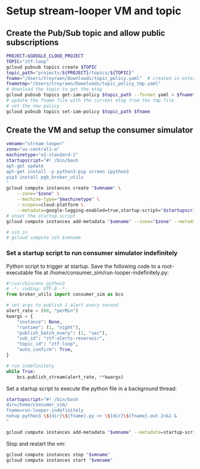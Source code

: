 # Setup stream-looper VM and topic

## Create the Pub/Sub topic and allow public subscriptions

```bash
PROJECT=$GOOGLE_CLOUD_PROJECT
TOPIC="ztf-loop"
gcloud pubsub topics create $TOPIC
topic_path="projects/${PROJECT}/topics/${TOPIC}"
fname="/Users/troyraen/Downloads/topic_policy.yaml"  # created in external-connection.md
fnametmp="/Users/troyraen/Downloads/topic_policy_tmp.yaml"
# download the topic to get the etag
gcloud pubsub topics get-iam-policy $topic_path --format yaml > $fnametmp
# update the fname file with the current etag from the tmp file
# set the new policy
gcloud pubsub topics set-iam-policy $topic_path $fname
```

## Create the VM and setup the consumer simulator

```bash
vmname="stream-looper"
zone="us-central1-a"
machinetype="e2-standard-2"
startupscript="#! /bin/bash
apt-get update
apt-get install -y python3-pip screen ipython3
pip3 install pgb_broker_utils
"
gcloud compute instances create "$vmname" \
    --zone="$zone" \
    --machine-type="$machinetype" \
    --scopes=cloud-platform \
    --metadata=google-logging-enabled=true,startup-script="$startupscript"
# unset the startup script
gcloud compute instances add-metadata "$vmname" --zone="$zone" --metadata=startup-script=""

# ssh in
# gcloud compute ssh $vmname
```

### Set a startup script to run consumer simulator indefinitely

Python script to trigger at startup. Save the following code to a root-executable file
at /home/consumer_sim/run-looper-indefinitely.py:

```python
#!/usr/bin/env python3
# -*- coding: UTF-8 -*-
from broker_utils import consumer_sim as bcs

# set args to publish 1 alert every second
alert_rate = (60, "perMin")
kwargs = {
    "instance": None,
    "runtime": (1, "night"),
    "publish_batch_every": (1, "sec"),
    "sub_id": "ztf-alerts-reservoir",
    "topic_id": "ztf-loop",
    "auto_confirm": True,
}

# run indefinitely
while True:
    bcs.publish_stream(alert_rate, **kwargs)
```

Set a startup script to execute the python file in a background thread:

```bash
startupscript="#! /bin/bash
dir=/home/consumer_sim/
fname=run-looper-indefinitely
nohup python3 \${dir}\${fname}.py >> \${dir}\${fname}.out 2>&1 &
"

gcloud compute instances add-metadata "$vmname" --metadata=startup-script="$startupscript"
```

Stop and restart the vm:

```bash
gcloud compute instances stop "$vmname"
gcloud compute instances start "$vmname"
```
